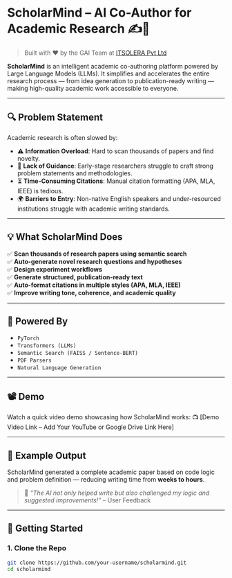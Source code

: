 # ScholarMind – AI Co-Author for Academic Research ✍️🤖

> Built with ❤️ by the GAI Team at [ITSOLERA Pvt Ltd](https://itsolera.com)

**ScholarMind** is an intelligent academic co-authoring platform powered by Large Language Models (LLMs). It simplifies and accelerates the entire research process — from idea generation to publication-ready writing — making high-quality academic work accessible to everyone.

---

## 🔍 Problem Statement

Academic research is often slowed by:

- ⚠️ **Information Overload**: Hard to scan thousands of papers and find novelty.
- 🤯 **Lack of Guidance**: Early-stage researchers struggle to craft strong problem statements and methodologies.
- ⏳ **Time-Consuming Citations**: Manual citation formatting (APA, MLA, IEEE) is tedious.
- 🌍 **Barriers to Entry**: Non-native English speakers and under-resourced institutions struggle with academic writing standards.

---

## 💡 What ScholarMind Does

✅ **Scan thousands of research papers using semantic search**  
✅ **Auto-generate novel research questions and hypotheses**  
✅ **Design experiment workflows**  
✅ **Generate structured, publication-ready text**  
✅ **Auto-format citations in multiple styles (APA, MLA, IEEE)**  
✅ **Improve writing tone, coherence, and academic quality**

---

## 🧠 Powered By

- `PyTorch`
- `Transformers (LLMs)`
- `Semantic Search (FAISS / Sentence-BERT)`
- `PDF Parsers`
- `Natural Language Generation`

---

## 📽️ Demo

Watch a quick video demo showcasing how ScholarMind works:
📺 [Demo Video Link – Add Your YouTube or Google Drive Link Here]

---

## 📄 Example Output

ScholarMind generated a complete academic paper based on code logic and problem definition — reducing writing time from **weeks to hours**.

> 🧠 _“The AI not only helped write but also challenged my logic and suggested improvements!”_ – User Feedback

---

## 🚀 Getting Started

### 1. Clone the Repo
```bash
git clone https://github.com/your-username/scholarmind.git
cd scholarmind
